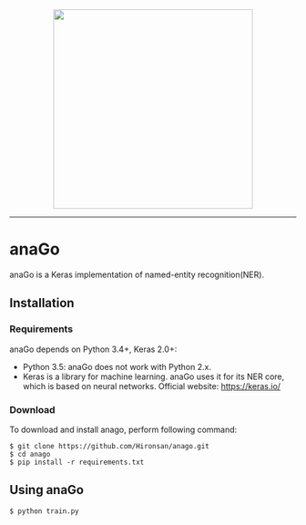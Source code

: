 <div align="center">
  <img src="https://github.com/Hironsan/anago/blob/develop/docs/images/anago.png?raw=true" width="350">
</div>

-----------------

# anaGo
anaGo is a Keras implementation of named-entity recognition(NER).


## Installation
### Requirements
anaGo depends on Python 3.4+, Keras 2.0+:

* Python 3.5: anaGo does not work with Python 2.x.
* Keras is a library for machine learning. anaGo uses it for its NER core, which is based on neural networks.
Official website: https://keras.io/

### Download
To download and install anago, perform following command:

```commandline
$ git clone https://github.com/Hironsan/anago.git
$ cd anago
$ pip install -r requirements.txt
```

## Using anaGo

```commandline
$ python train.py
```
